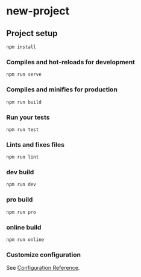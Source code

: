 # new-project

## Project setup
```
npm install
```

### Compiles and hot-reloads for development
```
npm run serve
```

### Compiles and minifies for production
```
npm run build
```

### Run your tests
```
npm run test
```

### Lints and fixes files
```
npm run lint
```
### dev build
```
npm run dev
```
### pro build
```
npm run pro
```
### online build
```
npm run online
```

### Customize configuration
See [Configuration Reference](https://cli.vuejs.org/config/).

